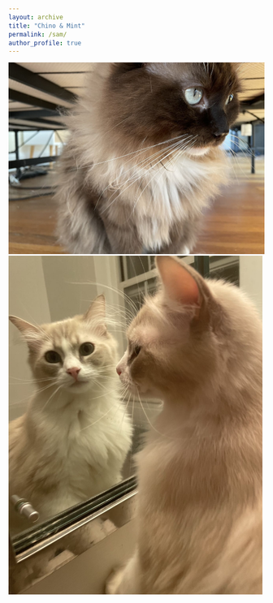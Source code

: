 ```yaml
---
layout: archive
title: "Chino & Mint"
permalink: /sam/
author_profile: true
---
```


<!--  -->
<img src="/images/Chino2024-2.jpeg" width="900">
<img src="/images/Mint2024.jpeg" width="500">
